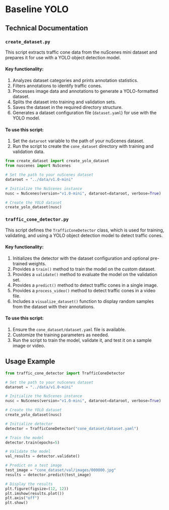 # Baseline YOLO

## Technical Documentation

### `create_dataset.py`

This script extracts traffic cone data from the nuScenes mini dataset and prepares it for use with a YOLO object detection model.

#### Key functionality:
1. Analyzes dataset categories and prints annotation statistics.
2. Filters annotations to identify traffic cones.
3. Processes image data and annotations to generate a YOLO-formatted dataset.
4. Splits the dataset into training and validation sets.
5. Saves the dataset in the required directory structure.
6. Generates a dataset configuration file (`dataset.yaml`) for use with the YOLO model.

#### To use this script:
1. Set the `dataroot` variable to the path of your nuScenes dataset.
2. Run the script to create the `cone_dataset` directory with training and validation data.

```python
from create_dataset import create_yolo_dataset
from nuscenes import NuScenes

# Set the path to your nuScenes dataset
dataroot = "../data/v1.0-mini"  

# Initialize the NuScenes instance
nusc = NuScenes(version="v1.0-mini", dataroot=dataroot, verbose=True)

# Create the YOLO dataset
create_yolo_dataset(nusc)
```

### `traffic_cone_detector.py`

This script defines the `TrafficConeDetector` class, which is used for training, validating, and using a YOLO object detection model to detect traffic cones.

#### Key functionality:
1. Initializes the detector with the dataset configuration and optional pre-trained weights.
2. Provides a `train()` method to train the model on the custom dataset.
3. Provides a `validate()` method to evaluate the model on the validation set.
4. Provides a `predict()` method to detect traffic cones in a single image.
5. Provides a `process_video()` method to detect traffic cones in a video file.
6. Includes a `visualize_dataset()` function to display random samples from the dataset with their annotations.

#### To use this script:
1. Ensure the `cone_dataset/dataset.yaml` file is available.
2. Customize the training parameters as needed.
3. Run the script to train the model, validate it, and test it on a sample image or video.

## Usage Example

```python
from traffic_cone_detector import TrafficConeDetector

# Set the path to your nuScenes dataset
dataroot = "../data/v1.0-mini"  

# Initialize the NuScenes instance
nusc = NuScenes(version="v1.0-mini", dataroot=dataroot, verbose=True)

# Create the YOLO dataset
create_yolo_dataset(nusc)

# Initialize detector
detector = TrafficConeDetector("cone_dataset/dataset.yaml")

# Train the model
detector.train(epochs=5)

# Validate the model
val_results = detector.validate()

# Predict on a test image
test_image = "cone_dataset/val/images/000000.jpg"
results = detector.predict(test_image)

# Display the results
plt.figure(figsize=(12, 12))
plt.imshow(results.plot())
plt.axis("off")
plt.show()
```
